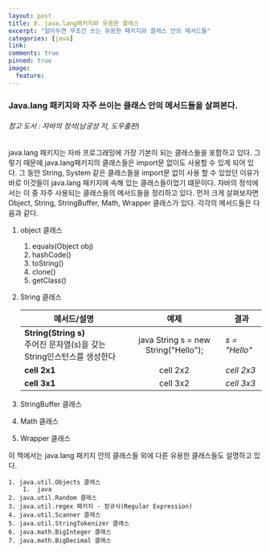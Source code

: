 ```yaml
---
layout: post
title: 8. java.lang패키지와 유용한 클래스
excerpt: "알아두면 무조건 쓰는 유용한 패키지와 클래스 안의 메서드들"
categories: [java]
link:
comments: true
pinned: true
image:
  feature:
---
```


### Java.lang 패키지와 자주 쓰이는 클래스 안의 메서드들을 살펴본다.

###### 참고 도서 : 자바의 정석(남궁성 저, 도우출판)

java.lang 패키지는 자바 프로그래밍에 가장 기본이 되는 클래스들을 포함하고 있다. 그렇기 때문에 java.lang패키지의 클래스들은 import문 없이도 사용할 수 있게 되어 있다. 그 동안 String, System 같은 클래스들을 import문 없이 사용 할 수 있었던 이유가 바로 이것들이 java.lang 패키지에 속해 있는 클래스들이었기 떄문이다. 자바의 정석에서는 이 중 자주 사용되는 클래스들의 메서드들을 정리하고 있다. 먼저 크게 살펴보자면 Object, String, StringBuffer, Math, Wrapper 클래스가 있다. 각각의 메서드들은 다음과 같다.

1. object 클래스
    1. equals(Object obj)
    2. hashCode()
    3. toString()
    4. clone()
    5. getClass()

2. String 클래스

    | <center>메서드/설명</center>                  | <center>예제</center>                      | <center>결과</center> |
    | :--------------------------------------- | :--------------------------------------- | :------------------ |
    | **String(String s)**<br />주어진 문자열(s)을 갖는 String인스턴스를 생성한다 | <center>java String s = new String("Hello");</center> | *s = "Hello"*       |
    | **cell 2x1**                             | <center>cell 2x2 </center>               | *cell 2x3*          |
    | **cell 3x1**                             | <center>cell 3x2 </center>               | *cell 3x3*          |

3. StringBuffer 클래스

4. Math 클래스

5. Wrapper 클래스

이 책에서는 java.lang 패키지 안의 클래스들 외에 다른 유용한 클래스들도 설명하고 있다.

    1. java.util.Objects 클래스
        1.  java
    2. java.util.Random 클래스
    3. java.util.regex 패키지 - 정규식(Regular Expression)
    4. java.util.Scanner 클래스
    5. java.util.StringTokenizer 클래스
    6. java.math.BigInteger 클래스
    7. java.math.BigDecimal 클래스
